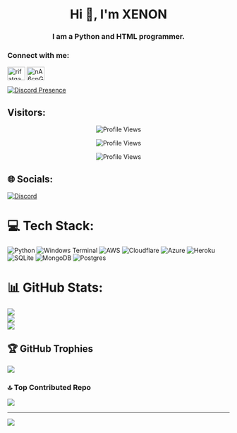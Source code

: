 <h1 align="center">Hi 👋, I'm XENON</h1>
<h3 align="center">I am a Python and HTML programmer.</h3>

<h3 align="left">Connect with me:</h3>
<p align="left">
<a href="https://www.youtube.com/@zenithuniondc" target="blank"><img align="center" src="https://raw.githubusercontent.com/rahuldkjain/github-profile-readme-generator/master/src/images/icons/Social/youtube.svg" alt="rifatgamingop" height="30" width="40" /></a>
<a href="https://dsc.gg/znrunz" target="blank"><img align="center" src="https://raw.githubusercontent.com/rahuldkjain/github-profile-readme-generator/master/src/images/icons/Social/discord.svg" alt="nA6cpGmejn" height="30" width="40" /></a>
</p>

[![Discord Presence](https://lanyard.cnrad.dev/api/1169234158833377331)](https://discord.com/users/1169234158833377331)
## Visitors:
<p align="center">
  <img src="https://api.visitorbadge.io/api/VisitorHit?user=rifatgamingop&countColorcountColor&countColor=%23FF0000" alt="Profile Views">
</p>
<p align="center">
  <img src="https://img.shields.io/github/followers/rifatgamingop?color=FF0000&style=for-the-badge&logo=github&label=Follow" alt="Profile Views">
</p>
<p align="center">
  <img src="https://img.shields.io/github/stars/rifatgamingop?color=FF0000&style=for-the-badge&logo=github&label=Star" alt="Profile Views">
</p>


## 🌐 Socials:
[![Discord](https://img.shields.io/badge/Discord-%237289DA.svg?logo=discord&logoColor=white)](https://dsc.gg/znrunz) 

# 💻 Tech Stack:
![Python](https://img.shields.io/badge/python-3670A0?style=plastic&logo=python&logoColor=ffdd54) ![Windows Terminal](https://img.shields.io/badge/Windows%20Terminal-%234D4D4D.svg?style=plastic&logo=windows-terminal&logoColor=white) ![AWS](https://img.shields.io/badge/AWS-%23FF9900.svg?style=plastic&logo=amazon-aws&logoColor=white) ![Cloudflare](https://img.shields.io/badge/Cloudflare-F38020?style=plastic&logo=Cloudflare&logoColor=white) ![Azure](https://img.shields.io/badge/azure-%230072C6.svg?style=plastic&logo=microsoftazure&logoColor=white) ![Heroku](https://img.shields.io/badge/heroku-%23430098.svg?style=plastic&logo=heroku&logoColor=white) ![SQLite](https://img.shields.io/badge/sqlite-%2307405e.svg?style=plastic&logo=sqlite&logoColor=white) ![MongoDB](https://img.shields.io/badge/MongoDB-%234ea94b.svg?style=plastic&logo=mongodb&logoColor=white) ![Postgres](https://img.shields.io/badge/postgres-%23316192.svg?style=plastic&logo=postgresql&logoColor=white)
# 📊 GitHub Stats:
![](https://github-readme-stats.vercel.app/api?username=rifatgamingop&theme=radical&hide_border=false&include_all_commits=false&count_private=false)<br/>
![](https://github-readme-streak-stats.herokuapp.com/?user=rifatgamingop&theme=radical&hide_border=false)<br/>
![](https://github-readme-stats.vercel.app/api/top-langs/?username=AxZeRxD&theme=radical&hide_border=false&include_all_commits=false&count_private=false&layout=compact)

## 🏆 GitHub Trophies
![](https://github-profile-trophy.vercel.app/?username=rifatgamingop&theme=radical&no-frame=false&no-bg=true&margin-w=4)

### 🔝 Top Contributed Repo
![](https://github-contributor-stats.vercel.app/api?username=rifatgamingop&limit=5&theme=dark&combine_all_yearly_contributions=true)

---
[![]([https://visitcount.itsvg.in/api?id=AxZeRxD&icon=0&color=0)](https://visitcount.itsvg.in](https://profile-counter.glitch.me/rifatgamingop/count.svg)https://profile-counter.glitch.me/rifatgamingop/count.svg)
